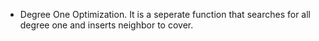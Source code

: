 * Degree One Optimization. It is a seperate function that searches for all degree one and inserts neighbor to cover. 
